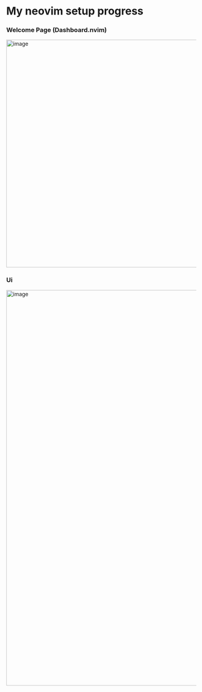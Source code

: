 <h1>My neovim setup progress</h1>


<h3><b>Welcome Page (Dashboard.nvim)</b></h3>
<img width="995" height="604" alt="image" src="https://github.com/user-attachments/assets/55e49fe3-5558-4723-83c9-f69d13757ce6" />

<h3><b>Ui</b></h3>
<img width="1912" height="1049" alt="image" src="https://github.com/user-attachments/assets/a4bb4181-e021-4d73-bc6d-6d0805c68a8e" />

